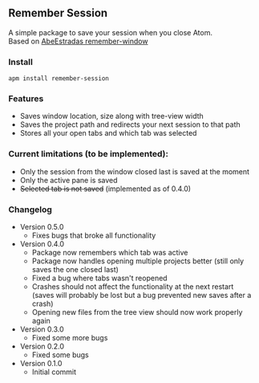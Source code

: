 ## Remember Session

A simple package to save your session when you close Atom.  
Based on
[AbeEstradas remember-window](https://github.com/AbeEstrada/atom-remember-window)

### Install
`apm install remember-session`

### Features
*   Saves window location, size along with tree-view width
*   Saves the project path and redirects your next session to that path
*   Stores all your open tabs and which tab was selected

### Current limitations (to be implemented):
*   Only the session from the window closed last is saved at the moment
*   Only the active pane is saved
*   ~~Selected tab is not saved~~ (implemented as of 0.4.0)

### Changelog
*   Version 0.5.0
    +   Fixes bugs that broke all functionality
*   Version 0.4.0
    +   Package now remembers which tab was active
    +   Package now handles opening multiple projects better
        (still only saves the one closed last)
    -   Fixed a bug where tabs wasn't reopened
    -   Crashes should not affect the functionality at the next restart  
        (saves will probably be lost but a bug prevented new saves after a crash)
    -   Opening new files from the tree view should now work properly again
*   Version 0.3.0
    +   Fixed some more bugs
*   Version 0.2.0
    +   Fixed some bugs
*   Version 0.1.0
    +   Initial commit
